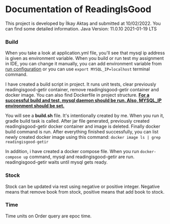 # Documentation of ReadingIsGood

This project is developed by İlkay Aktaş and submitted at 10/02/2022. You can find some detailed information.
Java Version: 11.0.10 2021-01-19 LTS


### Build
When you take a look at application.yml file, you'll see that mysql ip address is given as environment variable. When you build or run test my assignment in IDE, you can change it manually, you can add environment variable from <u>run configuration</u> or you can use `export MYSQL_IP=localhost` terminal command.

I have created a build script in project. It runs unit tests, clear previously readingisgood-getir container, remove readingisgood-getir container and docker image.
You can also find Dockerfile in project structure. <u>**For a successful build and test, mysql daemon should be run. Also, MYSQL_IP environment should be set.**</u>

You will see a **build.sh** file. It's intentionally created by me. When you run it, gradle build task is called. After jar file generated, previously created readingisgood-getir docker container and image is deleted. Finally docker build command is run. After everything finished successfully, you can list newly created docker image using this command: `docker image ls | grep readingisgood-getir`

In addition, i have created a docker compose file. When you run `docker-compose up` command, mysql and readingisgood-getir are run. readingisgood-getir waits until mysql gets ready.

### Stock
Stock can be updated via rest using negative or positive integer. Negative means that remove book from stock, positive means that add book to stock.

### Time
Time units on Order query are epoc time.